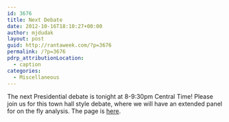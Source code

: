 ```yaml
---
id: 3676
title: Next Debate
date: 2012-10-16T18:10:27+00:00
author: mjdudak
layout: post
guid: http://rantaweek.com/?p=3676
permalink: /?p=3676
pdrp_attributionLocation:
  - caption
categories:
  - Miscellaneous
---
```

The next Presidential debate is tonight at 8-9:30pm Central Time! Please join us for this town hall style debate, where we will have an extended panel for on the fly analysis. The page is [here](http://rantaweek.com/live-blogs/october-16th-second-presidential-debate-liveblog/ "October 16th Second Presidential Debate Liveblog").